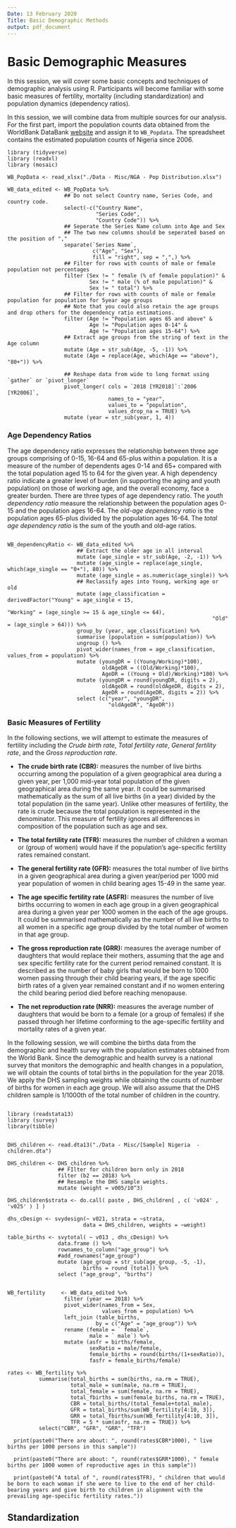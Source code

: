 ```yaml
---
Date: 13 February 2020
Title: Basic Demographic Methods
output: pdf_document
---
```



#




# Basic Demographic Measures

In this session, we will cover some basic concepts and techniques of demographic analysis using R. Participants will become familiar with some basic measures of fertility, mortality (including standardization) and population dynamics (dependency ratios).

In this session, we will combine data from multiple sources for our analysis. For the first part, import the population counts data obtained from the WorldBank DataBank [website](http://databank.worldbank.org/data/home.aspx) and assign it to `WB_Popdata`. The spreadsheet contains the estimated population counts of Nigeria since 2006.


```{r}
library (tidyverse)
library (readxl)
library (mosaic)

WB_PopData <- read_xlsx("./Data - Misc/NGA - Pop Distribution.xlsx")

WB_data_edited <- WB_PopData %>% 
                  ## Do not select Country name, Series Code, and country code.
                  select(-c("Country Name",
                            "Series Code",
                            "Country Code")) %>% 
                  ## Seperate the Series Name column into Age and Sex
                  ## The two new columns should be seperated based on the position of ","
                  separate(`Series Name`, 
                           c("Age", "Sex"),
                           fill = "right", sep = ",",) %>% 
                  ## Filter for rows with counts of male or female population not percentages
                  filter (Sex != " female (% of female population)" &
                          Sex != " male (% of male population)" &
                          Sex != " total") %>% 
                  ## Filter for rows with counts of male or female population for population for 5year age groups
                  ## Note that you could also retain the age groups and drop others for the dependency ratio estimations.
                  filter (Age != "Population ages 65 and above" &
                          Age != "Population ages 0-14" &
                          Age != "Population ages 15-64") %>% 
                  ## Extract age groups from the string of text in the Age column
                  mutate (Age = str_sub(Age, -5, -1)) %>% 
                  mutate (Age = replace(Age, which(Age == "above"), "80+")) %>% 
                  
                  ## Reshape data from wide to long format using `gather` or `pivot_longer`
                  pivot_longer( cols = `2018 [YR2018]`:`2006 [YR2006]`,
                                names_to = "year", 
                                values_to = "population",
                                values_drop_na = TRUE) %>% 
                  mutate (year = str_sub(year, 1, 4))
```



### Age Dependency Ratios

The age dependency ratio expresses the relationship between three age groups comprising of 0-15, 16-64 and 65-plus within a population. It is a measure of the number of dependents ages 0-14 and 65+ compared with the total population aged 15 to 64 for the given year. A high dependency ratio indicate a greater level of burden (in supporting the aging and youth population) on those of working age, and the overall economy, face a greater burden. There are three types of age dependency ratio. The *youth dependency ratio* measure the relationship between the population ages 0-15 and the population ages 16-64. The *old-age dependency ratio* is the population ages 65-plus divided by the population ages 16-64. The *total age dependency ratio* is the sum of the youth and old-age ratios.



```{r}

WB_dependencyRatio <- WB_data_edited %>% 
                      ## Extract the older age in all interval
                      mutate (age_single = str_sub(Age, -2, -1)) %>% 
                      mutate (age_single = replace(age_single, which(age_single == "0+"), 80)) %>% 
                      mutate (age_single = as.numeric(age_single)) %>% 
                      ## Reclassify ages into Young, working age or old
                      mutate (age_classification = derivedFactor("Young" = age_single < 15,
                                                                 "Working" = (age_single >= 15 & age_single <= 64),
                                                                 "Old" = (age_single > 64))) %>% 
                      group_by (year, age_classification) %>% 
                      summarise (population = sum(population)) %>% 
                      ungroup () %>% 
                      pivot_wider(names_from = age_classification, values_from = population) %>% 
                      mutate (youngDR = ((Young/Working)*100),
                              oldAgeDR = ((Old/Working)*100),
                              AgeDR = ((Young + Old)/Working)*100) %>% 
                      mutate (youngDR = round(youngDR, digits = 2),
                              oldAgeDR = round(oldAgeDR, digits = 2),
                              AgeDR = round(AgeDR, digits = 2)) %>% 
                      select (c("year", "youngDR",
                                "oldAgeDR", "AgeDR"))

```

### Basic Measures of Fertility

In the following sections, we will attempt to estimate the measures of fertility including the *Crude birth rate*, *Total fertility rate*, *General fertility rate*, and the *Gross reproduction rate*.

- **The crude birth rate (CBR):** measures the number of live births occurring among the population of a given geographical area during a given year, per 1,000 mid-year total population of the given geographical area during the same year. It could be summarised mathematically as the sum of all live births (in a year) divided by the total population (in the same year). Unlike other measures of fertility, the rate is crude because the total population is represented in the denominator. This measure of fertility ignores all differences in composition of the population such as age and sex.

- **The total fertility rate (TFR):** measures the number of children a woman or (group of women) would have if the population’s age-specific fertility rates remained constant.

- **The general fertility rate (GFR):** measures the total number of live births in a given geographical area during a given year/period per 1000 mid year population of women in child bearing ages 15-49 in the same year.

- **The age specific fertility rate (ASFR):** measures the number of live births occurring to women in each age group in a given geographical area during a given year per 1000 women in the each of the age groups. It could be summarised mathematically as the number of all live births to all women in a specific age group divided by the total number of women in that age group.


- **The gross reproduction rate (GRR):** measures the average number of daughters that would replace their mothers, assuming that the age and sex specific fertility rate for the current period remained constant. It is described as the number of baby girls that would be born to 1000 women passing through their child bearing years, if the age specific birth rates of a given year remained constant and if no women entering the child bearing period died before reaching menopause.

- **The net reproduction rate (NRR):** measures the average number of daughters that would be born to a female (or a group of females) if
she passed through her lifetime conforming to the age-specific fertility and mortality rates of a given year.


In the following session, we will combine the births data from the demographic and health survey with the population estimates obtained from the World Bank. Since the demographic and health survey is a national survey that monitors the demographic and health changes in a population, we will obtain the counts of total births in the popuilation for the year 2018. We apply the DHS sampling weights while obtaining the counts of number of births for women in each age group. We will also assume that the DHS children sample is 1/1000th of the total number of children in the country.

```{r}

library (readstata13)
library (survey)
library(tibble)


DHS_children <- read.dta13("./Data - Misc/[Sample] Nigeria  - children.dta")

DHS_children <- DHS_children %>% 
                ## FIlter for children born only in 2018
                filter (b2 == 2018) %>% 
                ## Resample the DHS sample weights.
                mutate (weight = v005/10^3)
                
DHS_children$strata <- do.call( paste , DHS_children[ , c( 'v024' , 'v025' ) ] )

dhs_cDesign <- svydesign(~ v021, strata = ~strata, 
                        data = DHS_children, weights = ~weight)
                        
table_births <- svytotal( ~ v013 , dhs_cDesign) %>% 
                data.frame () %>% 
                rownames_to_column("age_group") %>%
                #add_rownames("age_group")
                mutate (age_group = str_sub(age_group, -5, -1),
                        births = round (total)) %>%
                select ("age_group", "births")

```


```{r}

WB_fertility     <- WB_data_edited %>% 
                  filter (year == 2018) %>% 
                  pivot_wider(names_from = Sex, 
                              values_from = population) %>% 
                  left_join (table_births,
                            by = c("Age" = "age_group")) %>% 
                  rename (female = ` female`,
                          male = ` male`) %>% 
                  mutate (asfr = births/female,
                          sexRatio = male/female,
                          female_births = round(births/(1+sexRatio)),
                          fasfr = female_births/female)
                              
rates <- WB_fertility %>% 
          summarise(total_births = sum(births, na.rm = TRUE),
                    total_male = sum(male, na.rm = TRUE),
                    total_female = sum(female, na.rm = TRUE),
                    total_fbirths = sum(female_births, na.rm = TRUE),
                    CBR = total_births/(total_female+total_male),
                    GFR = total_births/sum(WB_fertility[4:10, 3]),
                    GRR = total_fbirths/sum(WB_fertility[4:10, 3]),
                    TFR = 5 * sum(asfr, na.rm = TRUE)) %>% 
          select("CBR", "GFR", "GRR", "TFR")

  print(paste0("There are about: ", round(rates$CBR*1000), " live births per 1000 persons in this sample"))

  print(paste0("There are about: ", round(rates$GRR*1000), " female births per 1000 women of reproductive ages in this sample"))
  
  print(paste0("A total of ", round(rates$TFR), " children that would be born to each woman if she were to live to the end of her child-bearing years and give birth to children in alignment with the prevailing age-specific fertility rates."))

```

## Standardization
